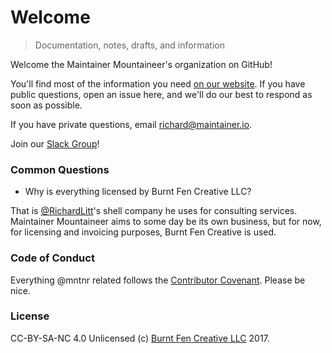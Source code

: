 # Welcome

> Documentation, notes, drafts, and information

Welcome the Maintainer Mountaineer's organization on GitHub!

You'll find most of the information you need [on our website](https://maintainer.io). If you have public questions, open an issue here, and we'll do our best to respond as soon as possible. 

If you have private questions, email [richard@maintainer.io](mailto:richard@maintainer.io). 

Join our [Slack Group](https://mntnr.slack.com/shared_invite/MTcxMDc5MTcxMjA1LTE0OTI1NDQ2OTQtYmMyZTc1N2Q2Ng)!

### Common Questions

- Why is everything licensed by Burnt Fen Creative LLC?

That is [@RichardLitt](https://github.com/RichardLitt)'s shell company he uses for consulting services. Maintainer Mountaineer aims to some day be its own business, but for now, for licensing and invoicing purposes, Burnt Fen Creative is used. 

### Code of Conduct

Everything @mntnr related follows the [Contributor Covenant](http://contributor-covenant.org/). Please be nice. 

### License

CC-BY-SA-NC 4.0 Unlicensed (c) [Burnt Fen Creative LLC](https://burntfen.com) 2017.
